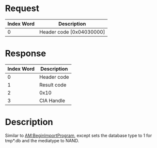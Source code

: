 # Request

| Index Word | Description                |
|------------|----------------------------|
| 0          | Header code \[0x04030000\] |

# Response

| Index Word | Description |
|------------|-------------|
| 0          | Header code |
| 1          | Result code |
| 2          | 0x10        |
| 3          | CIA Handle  |

# Description

Similar to [AM:BeginImportProgram](AM:BeginImportProgram "wikilink"),
except sets the database type to 1 for tmp\*.db and the mediatype to
NAND.